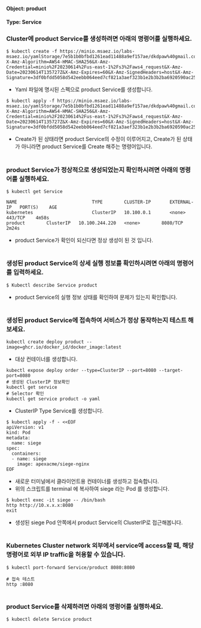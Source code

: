 
#### Object: product
#### Type: Service

### Cluster에 product Service를 생성하려면 아래의 명령어를 실행하세요.

```
$ kubectl create -f https://minio.msaez.io/labs-msaez.io/yamlStorage/7e5b1b0bfbd1261ead11488a9ef157ae/dkdpaw%40gmail.com/Service/product.yaml?X-Amz-Algorithm=AWS4-HMAC-SHA256&X-Amz-Credential=minio%2F20230614%2Fus-east-1%2Fs3%2Faws4_request&X-Amz-Date=20230614T135727Z&X-Amz-Expires=60&X-Amz-SignedHeaders=host&X-Amz-Signature=3df0bfdd5058d542eebb064eed7cf821a3aef323b1e2b3b2ba6920590ac253c8
```
- Yaml 파일에 명시된 스펙으로 product Service를 생성합니다.  

```
$ kubectl apply -f https://minio.msaez.io/labs-msaez.io/yamlStorage/7e5b1b0bfbd1261ead11488a9ef157ae/dkdpaw%40gmail.com/Service/product.yaml?X-Amz-Algorithm=AWS4-HMAC-SHA256&X-Amz-Credential=minio%2F20230614%2Fus-east-1%2Fs3%2Faws4_request&X-Amz-Date=20230614T135727Z&X-Amz-Expires=60&X-Amz-SignedHeaders=host&X-Amz-Signature=3df0bfdd5058d542eebb064eed7cf821a3aef323b1e2b3b2ba6920590ac253c8
```
- Create가 된 상태라면 product Service의 수정이 이루어지고, Create가 된 상태가 아니라면 product Service를 Create 해주는 명령어입니다.
#

### product Service가 정상적으로 생성되었는지 확인하시려면 아래의 명령어를 실행하세요.

```
$ kubectl get Service

NAME                            TYPE        CLUSTER-IP       EXTERNAL-IP   PORT(S)    AGE
kubernetes                      ClusterIP   10.100.0.1       <none>        443/TCP    4m58s
product        ClusterIP   10.100.244.220   <none>        8080/TCP   2m24s

```
- product Service가 확인이 되신다면 정상 생성이 된 것 입니다.
#

### 생성된 product Service의 상세 실행 정보를 확인하시려면 아래의 명령어를 입력하세요.

```
$ Kubectl describe Service product
```
- product Service의 실행 정보 상태를 확인하여 문제가 있는지 확인합니다.
#

### 생성된 product Service에 접속하여 서비스가 정상 동작하는지 테스트 해보세요.

```
kubectl create deploy product --image=ghcr.io/docker_id/docker_image:latest
```
- 대상 컨테이너를 생성합니다.  

```
kubectl expose deploy order --type=ClusterIP --port=8080 --target-port=8080
# 생성된 ClusterIP 정보확인
kubectl get service 
# Selector 확인
kubectl get service product -o yaml
```
- ClusterIP Type Service를 생성합니다.

```
$ kubectl apply -f - <<EOF
apiVersion: v1
kind: Pod
metadata:
  name: siege
spec:
  containers:
  - name: siege
    image: apexacme/siege-nginx
EOF
```
- 새로운 터미널에서 클라이언트용 컨테이너를 생성하고 접속합니다.
- 위의 스크립트를 terminal 에 복사하여 siege 라는 Pod 를 생성합니다.  

```
$ kubectl exec -it siege -- /bin/bash
http http://10.x.x.x:8080
exit
```
- 생성된 siege Pod 안쪽에서 product Service의 ClusterIP로 접근해봅니다.
#

### Kubernetes Cluster network 외부에서 service에 access할 때, 해당 명령어로 외부 IP traffic을 허용할 수 있습니다.

```
$ kubectl port-forward Service/product 8080:8080

# 접속 테스트
http :8080
```
#

### product Service를 삭제하려면 아래의 명령어를 실행하세요.

```
$ kubectl delete Service product
```
#

